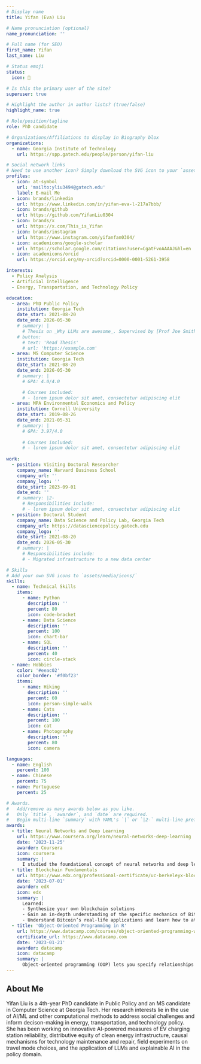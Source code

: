 ```yaml
---
# Display name
title: Yifan (Eva) Liu

# Name pronunciation (optional)
name_pronunciation: ''

# Full name (for SEO)
first_name: Yifan
last_name: Liu

# Status emoji
status:
  icon: 🍃

# Is this the primary user of the site?
superuser: true

# Highlight the author in author lists? (true/false)
highlight_name: true

# Role/position/tagline
role: PhD candidate

# Organizations/Affiliations to display in Biography blox
organizations:
  - name: Georgia Institute of Technology
    url: https://spp.gatech.edu/people/person/yifan-liu

# Social network links
# Need to use another icon? Simply download the SVG icon to your `assets/media/icons/` folder.
profiles:
  - icon: at-symbol
    url: 'mailto:yliu3494@gatech.edu'
    label: E-mail Me
  - icon: brands/linkedin
    url: https://www.linkedin.com/in/yifan-eva-l-217a7bbb/
  - icon: brands/github
    url: https://github.com/YifanLiu0304
  - icon: brands/x
    url: https://x.com/This_is_Yifan
  - icon: brands/instagram
    url: https://www.instagram.com/yifanfan0304/
  - icon: academicons/google-scholar
    url: https://scholar.google.com/citations?user=CgatFvoAAAAJ&hl=en
  - icon: academicons/orcid
    url: https://orcid.org/my-orcid?orcid=0000-0001-5261-3958

interests:
  - Policy Analysis
  - Artificial Intelligence
  - Energy, Transportation, and Technology Policy

education:
  - area: PhD Public Policy
    institution: Georgia Tech
    date_start: 2021-08-20
    date_end: 2026-05-30
    # summary: |
      # Thesis on _Why LLMs are awesome_. Supervised by [Prof Joe Smith](https://example.com). Presented papers at 5 IEEE conferences with the contributions being published in 2 Springer journals.
    # button:
      # text: 'Read Thesis'
      # url: 'https://example.com'
  - area: MS Computer Science
    institution: Georgia Tech
    date_start: 2021-08-20
    date_end: 2026-05-30
    # summary: |
      # GPA: 4.0/4.0

      # Courses included:
      # - lorem ipsum dolor sit amet, consectetur adipiscing elit
  - area: MPA Environmental Economics and Policy
    institution: Cornell University
    date_start: 2019-08-26
    date_end: 2021-05-31
    # summary: |
      # GPA: 3.97/4.0
      
      # Courses included:
      # - lorem ipsum dolor sit amet, consectetur adipiscing elit
    
work:
  - position: Visiting Doctoral Researcher
    company_name: Harvard Business School
    company_url: ''
    company_logo: ''
    date_start: 2023-09-01
    date_end: ''
    # summary: |2-
      # Responsibilities include:
      # - lorem ipsum dolor sit amet, consectetur adipiscing elit
  - position: Doctoral Student
    company_name: Data Science and Policy Lab, Georgia Tech
    company_url: https://datasciencepolicy.gatech.edu
    company_logo: ''
    date_start: 2021-08-20
    date_end: 2026-05-30
    # summary: |
      # Responsibilities include:
      # - Migrated infrastructure to a new data center

# Skills
# Add your own SVG icons to `assets/media/icons/`
skills:
  - name: Technical Skills
    items:
      - name: Python
        description: ''
        percent: 80
        icon: code-bracket
      - name: Data Science
        description: ''
        percent: 100
        icon: chart-bar
      - name: SQL
        description: ''
        percent: 40
        icon: circle-stack
  - name: Hobbies
    color: '#eeac02'
    color_border: '#f0bf23'
    items:
      - name: Hiking
        description: ''
        percent: 60
        icon: person-simple-walk
      - name: Cats
        description: ''
        percent: 100
        icon: cat
      - name: Photography
        description: ''
        percent: 80
        icon: camera

languages:
  - name: English
    percent: 100
  - name: Chinese
    percent: 75
  - name: Portuguese
    percent: 25

# Awards.
#   Add/remove as many awards below as you like.
#   Only `title`, `awarder`, and `date` are required.
#   Begin multi-line `summary` with YAML's `|` or `|2-` multi-line prefix and indent 2 spaces below.
awards:
  - title: Neural Networks and Deep Learning
    url: https://www.coursera.org/learn/neural-networks-deep-learning
    date: '2023-11-25'
    awarder: Coursera
    icon: coursera
    summary: |
      I studied the foundational concept of neural networks and deep learning. By the end, I was familiar with the significant technological trends driving the rise of deep learning; build, train, and apply fully connected deep neural networks; implement efficient (vectorized) neural networks; identify key parameters in a neural network’s architecture; and apply deep learning to your own applications.
  - title: Blockchain Fundamentals
    url: https://www.edx.org/professional-certificate/uc-berkeleyx-blockchain-fundamentals
    date: '2023-07-01'
    awarder: edX
    icon: edx
    summary: |
      Learned:
      - Synthesize your own blockchain solutions
      - Gain an in-depth understanding of the specific mechanics of Bitcoin
      - Understand Bitcoin’s real-life applications and learn how to attack and destroy Bitcoin, Ethereum, smart contracts and Dapps, and alternatives to Bitcoin’s Proof-of-Work consensus algorithm
  - title: 'Object-Oriented Programming in R'
    url: https://www.datacamp.com/courses/object-oriented-programming-with-s3-and-r6-in-r
    certificate_url: https://www.datacamp.com
    date: '2023-01-21'
    awarder: datacamp
    icon: datacamp
    summary: |
      Object-oriented programming (OOP) lets you specify relationships between functions and the objects that they can act on, helping you manage complexity in your code. This is an intermediate level course, providing an introduction to OOP, using the S3 and R6 systems. S3 is a great day-to-day R programming tool that simplifies some of the functions that you write. R6 is especially useful for industry-specific analyses, working with web APIs, and building GUIs.
---
```


## About Me

Yifan Liu is a 4th-year PhD candidate in Public Policy and an MS candidate in Computer Science at Georgia Tech. Her research interests lie in the use of AI/ML and other computational methods to address social challenges and inform decison-making in energy, transportation, and technology policy. She has been working on innovative AI-powered measures of EV charging station reliability, distributive equity of clean energy infrastructure, causal mechanisms for technology maintenance and repair, field experiments on travel mode choices, and the application of LLMs and explainable AI in the policy domain.
